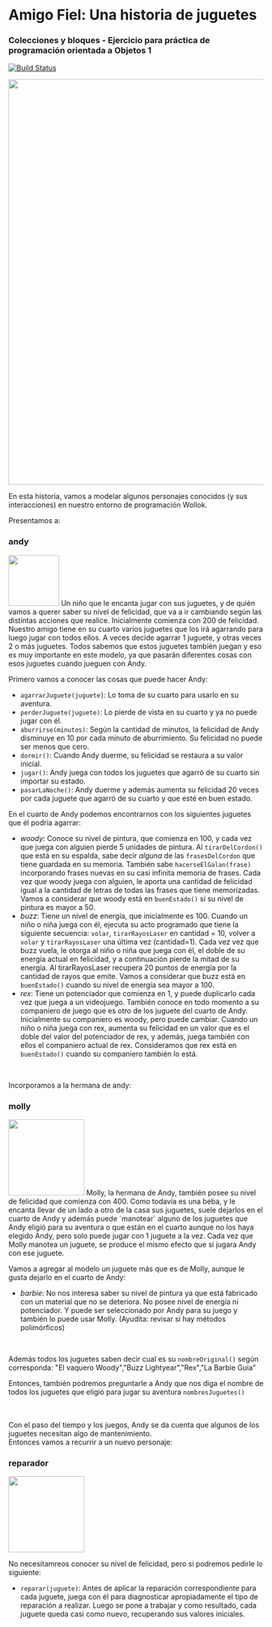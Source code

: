# Amigo Fiel: Una historia de juguetes

### Colecciones y bloques - Ejercicio para práctica de programación orientada a Objetos 1
 
[![Build Status](https://travis-ci.org/wollok/ColeccionesAmigoFiel.svg?branch=master)](https://travis-ci.org/wollok/ColeccionesAmigoFiel)

<img src="https://soydecine.com/wp-content/uploads/toy-story-personajes.jpg" width="800"/>

En esta historia, vamos a modelar algunos personajes conocidos (y sus interacciones) en nuestro entorno de programación Wollok. 


Presentamos a:

### andy

<img src="https://static.wikia.nocookie.net/toystory/images/0/03/Andy-woody-toy-story-pixar.jpg/revision/latest/top-crop/width/360/height/450?cb=20201013022612&path-prefix=es" width="100"/>
Un niño que le encanta jugar con sus juguetes, y de quién vamos a querer saber su nivel de felicidad, que va a ir cambiando según las distintas acciones que realice. Inicialmente comienza con 200 de felicidad.<br>
Nuestro amigo tiene en su cuarto varios juguetes que los irá agarrando para luego jugar con todos ellos. A veces decide agarrar 1 juguete, y otras veces 2 o más juguetes. Todos sabemos que estos juguetes también juegan y eso es muy importante en este modelo, ya que pasarán diferentes cosas con esos juguetes cuando jueguen con Andy.

Primero vamos a conocer las cosas que puede hacer Andy:
- `agarrarJuguete(juguete]`: Lo toma de su cuarto para usarlo en su aventura.
- `perderJuguete(juguete)`: Lo pierde de vista en su cuarto y ya no puede jugar con él.
- `aburrirse(minutos)`: Según la cantidad de minutos, la felicidad de Andy disminuye en 10 por cada minuto de aburrimiento. Su felicidad no puede ser menos que cero. 
- `dormir()`: Cuando Andy duerme, su felicidad se restaura a su valor inicial.
- `jugar()`: Andy juega con todos los juguetes que agarró de su cuarto sin importar su estado.
- `pasarLaNoche()`: Andy duerme y además aumenta su felicidad 20 veces por cada juguete que agarró de su cuarto y que esté en buen estado.

En el cuarto de Andy podemos encontrarnos con los siguientes juguetes que él podría agarrar:

- _woody_: Conoce su nivel de pintura, que comienza en 100, y cada vez que juega con alguien pierde 5 unidades de pintura. Al `tirarDelCordon()` que está en su espalda, sabe decir *alguna* de las `frasesDelCordon` que tiene guardada en su memoria. También sabe `hacerseElGalan(frase)` incorporando frases nuevas en su casi infinita memoria de frases. Cada vez que woody juega con alguien, le aporta una cantidad de felicidad igual a la cantidad de letras de todas las frases que tiene memorizadas. Vamos a considerar que woody está en `buenEstado()` si su nivel de pintura es mayor a 50. 
- _buzz_: Tiene un nivel de energía, que inicialmente es 100. Cuando un niño o niña juega con él, ejecuta su acto programado que tiene la siguiente secuencia: `volar`, `tirarRayosLaser` en cantidad = 10, volver a `volar` y `tirarRayosLaser` una última vez (cantidad=1). Cada vez vez que buzz vuela, le otorga al niño o niña que juega con él, el doble de su energía actual en felicidad, y a continuación pierde la mitad de su energía. Al tirarRayosLaser recupera 20 puntos de energía por la cantidad de rayos que emite. Vamos a considerar que buzz está en `buenEstado()` cuando su nivel de energía sea mayor a 100. 
- _rex_: Tiene un potenciador que comienza en 1, y puede duplicarlo cada vez que juega a un videojuego. También conoce en todo momento a su companiero de juego que es otro de los juguete del cuarto de Andy. Inicialmente su companiero es woody, pero puede cambiar.  Cuando un niño o niña juega con rex, aumenta su felicidad en un valor que es el doble del valor del potenciador de rex, y además, juega también con ellos el companiero actual de rex. Consideramos que rex está en `buenEstado()` cuando su companiero también lo está. 
<br>

Incorporamos a la hermana de andy:
<br>
### molly
<img src="https://static.miraheze.org/drawnfeetwiki/8/80/367230_1264713620292_full.jpg" width="150"/>
Molly, la hermana de Andy, también posee su nivel de felicidad que comienza con 400. Como todavía es una beba, y le encanta llevar de un lado a otro de la casa sus juguetes, suele dejarlos en el cuarto de Andy y además puede `manotear` alguno de los juguetes que Andy eligió para su aventura o que están en el cuarto aunque no los haya elegido Andy, pero solo puede jugar con 1 juguete a la vez. Cada vez que Molly manotea un juguete, se produce el mismo efecto que si jugara Andy con ese juguete. <br>

Vamos a agregar al modelo un juguete más que es de Molly, aunque le gusta dejarlo en el cuarto de Andy:
- _barbie_: No nos interesa saber su nivel de pintura ya que está fabricado con un material que no se deteriora. No posee nivel de energía ni potenciador. Y puede ser seleccionado por Andy para su juego y también lo puede usar Molly. (Ayudita: revisar si hay métodos polimórficos)
<br>

Además todos los juguetes saben decir cual es su `nombreOriginal()` según corresponda: 
"El vaquero Woody","Buzz Lightyear","Rex","La Barbie Guia" <br>

Entonces, también podremos preguntarle a Andy que nos diga el nombre de todos los juguetes que eligió para jugar su aventura `nombresJuguetes()`

<br>
<br>
Con el paso del tiempo y los juegos, Andy se da cuenta que algunos de los juguetes necesitan algo de mantenimiento. <br>
Entonces vamos a recurrir a un nuevo personaje:
<br>

### reparador
<img src="https://mx.web.img3.acsta.net/r_1280_720/newsv7/19/06/21/01/24/33183820.jpg" width="150"/>

No necesitamreos conocer su nivel de felicidad, pero si podremos pedirle lo siguiente:
- `reparar(juguete)`: Antes de aplicar la reparación correspondiente para cada juguete, juega con él para diagnosticar apropiadamente el tipo de reparación a realizar. Luego se pone a trabajar y como resultado, cada juguete queda casi como nuevo, recuperando sus valores iniciales.

